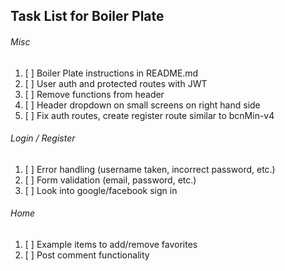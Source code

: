 ## Task List for Boiler Plate

###### Misc 

1. [ ] Boiler Plate instructions in README.md
2. [ ] User auth and protected routes with JWT
3. [ ] Remove functions from header
4. [ ] Header dropdown on small screens on right hand side
5. [ ] Fix auth routes, create register route similar to bcnMin-v4

###### Login / Register

1. [ ] Error handling (username taken, incorrect password, etc.)
2. [ ] Form validation (email, password, etc.)
3. [ ] Look into google/facebook sign in 

###### Home

1. [ ] Example items to add/remove favorites
2. [ ] Post comment functionality